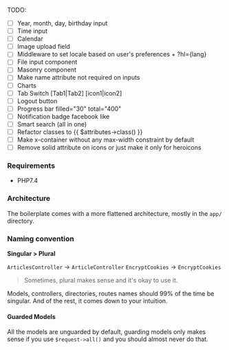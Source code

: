 TODO:

* [ ] Year, month, day, birthday input
* [ ] Time input
* [ ] Calendar
* [ ] Image upload field
* [ ] Middleware to set locale based on user's preferences + ?hl={lang}
* [ ] File input component
* [ ] Masonry component
* [ ] Make name attribute not required on inputs
* [ ] Charts
* [ ] Tab Switch [Tab1|Tab2] [icon1|icon2]
* [ ] Logout button
* [ ] Progress bar filled="30" total="400"
* [ ] Notification badge facebook like
* [ ] Smart search (all in one)
* [ ] Refactor classes to {{ $attributes->class() }}
* [ ] Make x-container without any max-width constraint by default
* [ ] Remove solid attribute on icons or just make it only for heroicons
### Requirements

* PHP7.4

### Architecture

The boilerplate comes with a more flattened architecture, mostly in the `app/` directory.

### Naming convention

**Singular > Plural**

`ArticlesController` -> `ArticleController`
`EncryptCookies` -> `EncryptCookies`
> Sometimes, plural makes sense and it's okay to use it.

Models, controllers, directories, routes names should 99% of the time be singular.
And of the rest, it comes down to your intuition.

#### Guarded Models

All the models are unguarded by default, guarding models only makes sense if you use `$request->all()` and you should almost never do that.
